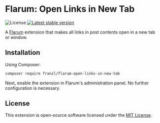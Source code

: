 # Flarum: Open Links in New Tab

![License](https://img.shields.io/badge/license-MIT-blue.svg) [![Latest stable version](https://img.shields.io/packagist/v/franzl/flarum-open-links-in-new-tab.svg)](https://packagist.org/packages/franzl/flarum-open-links-in-new-tab)

A [Flarum](http://flarum.org) extension that makes all links in post contents open in a new tab or window.

## Installation

Using Composer:

```sh
composer require franzl/flarum-open-links-in-new-tab
```

Next, enable the extension in Flarum's administration panel.
No further configuration is necessary.

## License

This extension is open-source software licensed under the [MIT License](https://github.com/franzliedke/flarum-open-links-in-new-tab/blob/master/LICENSE).


